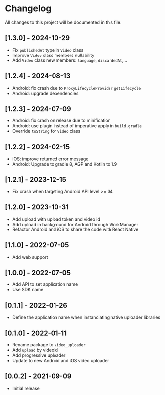 # Changelog

All changes to this project will be documented in this file.

## [1.3.0] - 2024-10-29

- Fix `publishedAt` type in `Video` class
- Improve `Video` class members nullability
- Add `Video` class new members: `language`, `discardedAt`,...

## [1.2.4] - 2024-08-13

- Android: fix crash due to `ProxyLifecycleProvider` `getLifecycle`
- Android: upgrade dependencies

## [1.2.3] - 2024-07-09

- Android: fix crash on release due to minification
- Android: use plugin instead of imperative apply in `build.gradle`
- Override `toString` for `Video` class

## [1.2.2] - 2024-02-15

- iOS: improve returned error message
- Android: Upgrade to gradle 8, AGP and Kotlin to 1.9

## [1.2.1] - 2023-12-15

- Fix crash when targeting Android API level >= 34

## [1.2.0] - 2023-10-31

- Add upload with upload token and video id
- Add upload in background for Android through WorkManager
- Refactor Android and iOS to share the code with React Native

## [1.1.0] - 2022-07-05

- Add web support

## [1.0.0] - 2022-07-05

- Add API to set application name
- Use SDK name

## [0.1.1] - 2022-01-26

- Define the application name when instanciating native uploader libraries

## [0.1.0] - 2022-01-11

- Rename package to `video_uploader`
- Add `upload` by videoId
- Add progressive uploader
- Update to new Android and iOS video uploader

## [0.0.2] - 2021-09-09

- Initial release

